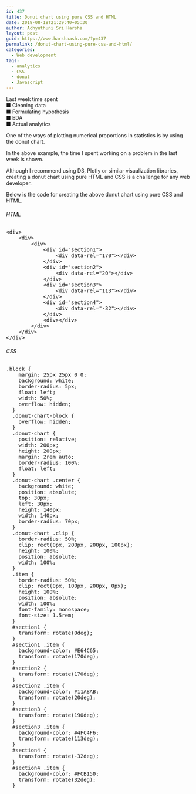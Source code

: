 ```yaml
---
id: 437
title: Donut chart using pure CSS and HTML
date: 2018-08-18T21:29:40+05:30
author: Achyuthuni Sri Harsha
layout: post
guid: https://www.harshaash.com/?p=437
permalink: /donut-chart-using-pure-css-and-html/
categories:
  - Web development
tags:
  - analytics
  - CSS
  - donut
  - Javascript
---
```

Last week time spent  
&#9632; Cleaning data  
&#9632; Formulating hypothesis  
&#9632; EDA  
&#9632; Actual analytics

One of the ways of plotting numerical proportions in statistics is by using the donut chart.

In the above example, the time I spent working on a problem in the last week is shown.

Although I recommend using D3, Plotly or similar visualization libraries, creating a donut chart using pure HTML and CSS is a challenge for any web developer.

Below is the code for creating the above donut chart using pure CSS and HTML.

###### HTML

<pre>&lt;div&gt;
    &lt;div&gt;
        &lt;div&gt;
            &lt;div id="section1"&gt;
                &lt;div data-rel="170"&gt;&lt;/div&gt;
            &lt;/div&gt;
            &lt;div id="section2"&gt;
                &lt;div data-rel="20"&gt;&lt;/div&gt;
            &lt;/div&gt;
            &lt;div id="section3"&gt;
                &lt;div data-rel="113"&gt;&lt;/div&gt;
            &lt;/div&gt;
            &lt;div id="section4"&gt;
                &lt;div data-rel="-32"&gt;&lt;/div&gt;
            &lt;/div&gt;
            &lt;div&gt;&lt;/div&gt;
        &lt;/div&gt;
    &lt;/div&gt;
&lt;/div&gt;</pre>

###### CSS

<pre>.block {
    margin: 25px 25px 0 0;
    background: white;
    border-radius: 5px;
    float: left;
    width: 50%;
    overflow: hidden;
  }
  .donut-chart-block {
    overflow: hidden;
  }
  .donut-chart {
    position: relative;
    width: 200px;
    height: 200px;
    margin: 2rem auto;
    border-radius: 100%;
    float: left;
  }
  .donut-chart .center {
    background: white;
    position: absolute;
    top: 30px;
    left: 30px;
    height: 140px;
    width: 140px;
    border-radius: 70px;
  }
  .donut-chart .clip {
    border-radius: 50%;
    clip: rect(0px, 200px, 200px, 100px);
    height: 100%;
    position: absolute;
    width: 100%;
  }
  .item {
    border-radius: 50%;
    clip: rect(0px, 100px, 200px, 0px);
    height: 100%;
    position: absolute;
    width: 100%;
    font-family: monospace;
    font-size: 1.5rem;
  }
  #section1 {
    transform: rotate(0deg);
  }
  #section1 .item {
    background-color: #E64C65;
    transform: rotate(170deg);
  }
  #section2 {
    transform: rotate(170deg);
  }
  #section2 .item {
    background-color: #11A8AB;
    transform: rotate(20deg);
  }
  #section3 {
    transform: rotate(190deg);
  }
  #section3 .item {
    background-color: #4FC4F6;
    transform: rotate(113deg);
  }
  #section4 {
    transform: rotate(-32deg);
  }
  #section4 .item {
    background-color: #FCB150;
    transform: rotate(32deg);
  }</pre>